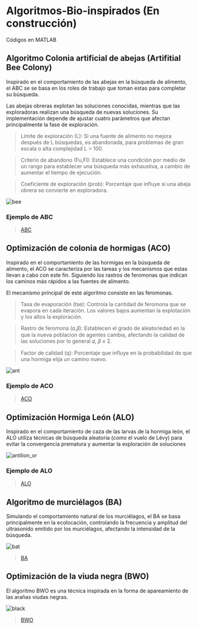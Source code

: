 # Algoritmos-Bio-inspirados (En construcción)
Códigos en MATLAB

## Algoritmo Colonia artificial de abejas (Artifitial Bee Colony)

Inspirado en el comportamiento de las abejas en la búsqueda de alimento, el ABC se se basa en los roles de trabajo que toman
estas para completar su búsqueda.

Las abejas obreras explotan las soluciones conocidas, mientras que las exploradoras realizan una búsqueda de nuevas soluciones.
Su implementación depende de ajustar cuatro parámetros que afectan principalmente
la fase de exploración.

> Límite de exploración (L): Si una fuente de alimento no mejora después de L búsquedas, es abandonada, para problemas de gran escala o alta complejidad L = 100.

> Criterio de abandono (Fu,Fl): Establece una condición por medio de un rango para establecer una búsqueda más exhaustiva, a cambio de aumentar el tiempo de ejecución.

> Coeficiente de exploración (prob): Porcentaje que influye si una abeja obrera se convierte en exploradora.

![bee](https://github.com/user-attachments/assets/807749d3-9ce2-4933-b179-95eea86448de)

### Ejemplo de ABC
 > [ABC](https://github.com/jfguerraca/Algoritmos-Bio-inspirados/blob/main/ABC.m)

## Optimización de colonia de hormigas (ACO)

Inspirado en el comportamiento de las
hormigas en la búsqueda de alimento, el
ACO se caracteriza por las tareas y los mecanismos
que estas llevan a cabo con este
fin. Siguiendo los rastros de feromonas
que indican los caminos más rápidos a las
fuentes de alimento.

El mecanismo principal de este algoritmo
consiste en las feromonas.

> Tasa de evaporación (tse): Controla
la cantidad de feromona que se
evapora en cada iteración. Los valores
bajos aumentan la explotación
y los altos la exploración.

> Rastro de feromona (𝛼,𝛽): Establecen
el grado de aleatoriedad en la
que la nueva poblacion de agentes
cambia, afectando la calidad de las
soluciones por lo general 𝛼, 𝛽 ≤ 2.

> Factor de calidad (q): Porcentaje
que influye en la probabilidad de
que una hormiga elĳa un camino
nuevo.

![ant](https://github.com/user-attachments/assets/f9a1a65c-167c-4375-82d2-6db7010e61e2)

### Ejemplo de ACO
 > [ACO](https://github.com/jfguerraca/Algoritmos-Bio-inspirados/blob/main/ACO.m)

## Optimización Hormiga León (ALO)

Inspirado en el comportamiento de caza de las larvas de la hormiga león, el ALO utiliza técnicas de búsqueda aleatoria (como el vuelo de Lévy) para evitar la convergencia prematura y aumentar la exploración de soluciones

![antilion_or](https://github.com/user-attachments/assets/ae690773-b0f1-4db3-8d85-67899d9cd1c5)

### Ejemplo de ALO

 > [ALO](https://github.com/jfguerraca/Algoritmos-Bio-inspirados/blob/main/ALO.m)

## Algoritmo de murciélagos (BA)

Simulando el comportamiento natural de los murciélagos, el BA se basa principalmente en la ecolocación, controlando la frecuencia y amplitud del ultrasonido emitido por los murciélagos, afectando la intensidad de la búsqueda.

![bat](https://github.com/user-attachments/assets/02e0919d-b16b-4c4f-9071-ff9262ed532c)

 > [BA](https://github.com/jfguerraca/Algoritmos-Bio-inspirados/blob/main/BA.m)

## Optimización de la viuda negra (BWO)

El algoritmo BWO es una técnica inspirada en la forma de apareamiento de las arañas viudas negras.

![black](https://github.com/user-attachments/assets/c90f302d-e2f4-4e3c-9a9e-39ddd175373e)

 > [BWO](https://github.com/jfguerraca/Algoritmos-Bio-inspirados/blob/main/BWO.m)




